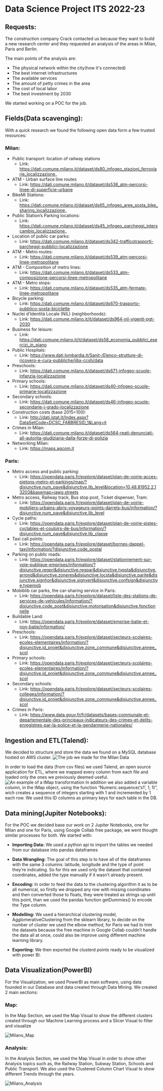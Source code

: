 ﻿# **Data Science Project ITS 2022-23**

## **Requests:**

The construction company Crack contacted us because they want to build a new research center and they requested an analysis of the areas in Milan, Paris and Berlin.

The main points of the analysis are:

 - The physical network within the    city(how it's connected)
 - The best internet infrastructures
 - The available services
 - The amount of petty crimes in the    area
 - The cost of local labor
 - The best investment by 2030

We started working on a POC for the job.
##  **Fields(Data scavenging):**
With a quick research we found the following open data form a few    trusted resources:

### **Milan:**

 - Public transport: location of railway stations
	 - Link:   
	   https://dati.comune.milano.it/dataset/ds80_infogeo_stazioni_ferroviarie_localizzazione_
 - ATM - Urban surface line routes
	 - Link:
	   https://dati.comune.milano.it/dataset/ds538_atm-percorsi-linee-di-superficie-urbane
 - BikeMi  Stations:
	 - Link:
	   https://dati.comune.milano.it/dataset/ds65_infogeo_aree_sosta_bike_sharing_localizzazione_
 - Public Station’s Parking locations:
	 - Link:
	   https://dati.comune.milano.it/dataset/ds45_infogeo_parcheggi_interscambio_localizzazione_
 - Location of public car parks:
	 - Link:
	   https://dati.comune.milano.it/dataset/ds342-trafficotrasporti-parcheggi-pubblici-localizzazione
 - ATM - Metro routes:
	 - Link:
	   https://dati.comune.milano.it/dataset/ds539_atm-percorsi-linee-metropolitane
 - ATM - Composition of metro lines:
	 - Link:
	   https://dati.comune.milano.it/dataset/ds533_atm-composizione-percorsi-linee-metropolitane
 - ATM - Metro stops:
	 - Link:
	   https://dati.comune.milano.it/dataset/ds535_atm-fermate-linee-metropolitane
 - Bicycle parking:
	 - Link:
	   https://dati.comune.milano.it/dataset/ds670-trasporto-pubblico-sosta-biciclette
 - Nuclei d'Identità Locale (NIL) (neighborhoods):
	 - Link:
	   https://dati.comune.milano.it/it/dataset/ds964-nil-vigenti-pgt-2030
 - Business for leisure:
	 - Link:
	   https://dati.comune.milano.it/it/dataset/ds58_economia_pubblici_esercizi_in_piano
 - Public Hospitals:
	 - Link:
	   https://www.dati.lombardia.it/Sanit-/Elenco-strutture-di-ricovero-e-cura-pubbliche/jjbx-ccsh/data
 - Preschools:
	 - Link:
   https://dati.comune.milano.it/dataset/ds671-infogeo-scuole-infanzia-localizzazione
 - Primary schools:
	- Link: https://dati.comune.milano.it/dataset/ds40-infogeo-scuole-primarie-localizzazione
- Secondary schools:
	- Link: https://dati.comune.milano.it/dataset/ds46-infogeo-scuole-secondarie-i-grado-localizzazione
- Construction costs (base 2015=100):
	- Link: http://dati.istat.it/Index.aspx?DataSetCode=DCSC_FABBRESID_1&Lang=it
- Crimes in Milan:
	- Link: https://dati.comune.milano.it/dataset/ds564-reati-denunciati-all-autorita-giudiziaria-dalla-forze-di-polizia
- Networking Milan:
	- Link: https://maps.agcom.it

### **Paris:**

- Metro access and public parking:
	- Link: https://opendata.paris.fr/explore/dataset/plan-de-voirie-acces-pietons-metro-et-parkings/map/?disjunctive.num_pave&disjunctive.lib_level&location=10,48.81952,2.13203&basemap=jawg.streets
- Metro access, Railway track,  Bus stop post, Ticket dispenser, Tram:
	- Link: https://opendata.paris.fr/explore/dataset/plan-de-voirie-mobiliers-urbains-abris-voyageurs-points-darrets-bus/information/?disjunctive.num_pave&disjunctive.lib_level
- Cycle paths:
	- Link: https://opendata.paris.fr/explore/dataset/plan-de-voirie-pistes-cyclables-et-couloirs-de-bus/information/?disjunctive.num_pave&disjunctive.lib_classe
- Taxi call points:
	- Link: https://opendata.paris.fr/explore/dataset/bornes-dappel-taxi/information/?disjunctive.code_postal
- Parking on public roads:
	- Link: https://opendata.paris.fr/explore/dataset/stationnement-sur-voie-publique-emprises/information/?disjunctive.regpri&disjunctive.regpar&disjunctive.typsta&disjunctive.arrond&disjunctive.zoneres&disjunctive.locsta&disjunctive.parite&disjunctive.signhor&disjunctive.signvert&disjunctive.confsign&disjunctive.typemob
- Mobiblib car parks, the car-sharing service in Paris:
	 -	Link: https://opendata.paris.fr/explore/dataset/liste-des-stations-de-services-de-vehicules/information/?disjunctive.code_post&disjunctive.motorisation&disjunctive.fonctionnelle
- Buildable Land:
	- Link: https://opendata.paris.fr/explore/dataset/emprise-batie-et-non-batie/information/
- Preschools:
	- Link: https://opendata.paris.fr/explore/dataset/secteurs-scolaires-ecoles-elementaires/information/?disjunctive.id_projet&disjunctive.zone_commune&disjunctive.annee_scol
- Primary schools:
	- Link: https://opendata.paris.fr/explore/dataset/secteurs-scolaires-ecoles-elementaires/information/?disjunctive.id_projet&disjunctive.zone_commune&disjunctive.annee_scol
- Secondary schools:
	- Link: https://opendata.paris.fr/explore/dataset/secteurs-scolaires-colleges/information/?disjunctive.id_projet&disjunctive.zone_commune&disjunctive.annee_scol
- Crimes in Paris:
	- Link: https://www.data.gouv.fr/fr/datasets/bases-communale-et-departementale-des-principaux-indicateurs-des-crimes-et-delits-enregistres-par-la-police-et-la-gendarmerie-nationales/

## **Ingestion and ETL(Talend):**

We decided to structure and store the data we found on a MySQL database hosted on AWS cluster.
![The job we made for the Milan Data](https://cdn.discordapp.com/attachments/1047515439078592642/1051168423532560416/image.png)
 
In order to load the data (from csv files) we used Talend, an open source application for ETL, where we mapped every column from each file and loaded only the ones we previously deemed useful.
![An example of a tMap transformation](https://cdn.discordapp.com/attachments/1047515439078592642/1051168621180756008/image.png)
In addition we also added a variable column, in the tMap object, using the function “Numeric.sequence(‘s1’, 1, 1)”, wich creates a sequence of integers starting with 1 and incremented by 1 each row. We used this ID columns as primary keys for each table in the DB.

## **Data mining(Jupiter Notebooks):**

For the POC we decided base our work on 2 Jupiter Notebooks, one for Milan and one for Paris, using Google Collab free package, we went thought similar processes for both. We started with:

- **Importing Data:** We used a python api to import the tables we needed from our database into pandas dataframes

- **Data Wrangling:**  The goal of this step is to have all of the dataframes with the same 3 columns: latitude, longitude and the type of point they’re indicating. So for this we used only the dataset that contained coordinates, added the type manually if it wasn’t already present.

- **Encoding:**  In order to feed the data to the clustering algorithm it as to be all numerical, so firstly we dropped any row with missing coordinates and then converted those to floats, they were treated as strings up until this point, than we used the pandas function getDummies() to encode the Type column.

- **Modelling:**  We used a hierarchical clustering model, AgglomerativeClustering from the sklearn library, to decide on the number of cluster we used the elbow method, for Paris we had to trim the datasets because the free machine in Google Collab couldn’t handle the data all at once, could also be improve using different machine learning library.

- **Exporting:**  We then exported the clusterd points ready to be visualized with power BI.

## **Data Visualization(PowerBI)**

For the Visualization, we used PowerBI as main software, using data founded in our Database and data created through Data Mining. We created 2 main sections:
### **Map:** 
In the Map Section, we used the Map Visual to show the different clusters created through our Machine Learning process and a Slicer Visual to filter and visualize

![Milano_Map](https://cdn.discordapp.com/attachments/968817815589118012/1051856398289489970/Immagine_2022-12-11_173050.png)
### **Analysis:** 
In the Analysis Section, we used the Map Visual in order to show other Analysis topics such as, the Railway Station, Subway Station, Schools and Public Transport. We also used the Clustered Column Chart Visual to show different Trends through the years.

![Milano_Analysis](https://cdn.discordapp.com/attachments/968817815589118012/1051856397698076692/Immagine_2022-12-11_173015.png)
